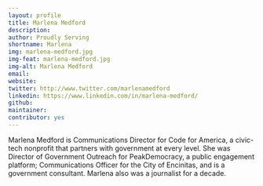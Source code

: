 ```yaml
---
layout: profile
title: Marlena Medford
description: 
author: Proudly Serving
shortname: Marlena
img: marlena-medford.jpg
img-feat: marlena-medford.jpg
img-alt: Marlena Medford
email: 
website: 
twitter: http://www.twitter.com/marlenamedford
linkedin: https://www.linkedin.com/in/marlena-medford/
github: 
maintainer: 
contributor: yes
---
```


Marlena Medford is Communications Director for Code for America, a civic-tech nonprofit that partners with government at every level. She was Director of Government Outreach for PeakDemocracy, a public engagement platform; Communications Officer for the City of Encinitas, and is a government consultant. Marlena also was a journalist for a decade.

